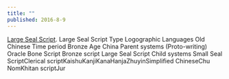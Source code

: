 ```yaml
---
title: ""
published: 2016-8-9
---
```




<a href="http://en.wikipedia.org/wiki/Large_Seal_Script" target="_blank">Large Seal Script</a>. Large Seal Script  Type  Logographic  Languages Old Chinese  Time period  Bronze Age China  Parent systems   (Proto-writing) Oracle Bone Script Bronze script Large Seal Script      Child systems  Small Seal ScriptClerical scriptKaishuKanjiKanaHanjaZhuyinSimplified ChineseChu NomKhitan scriptJur

